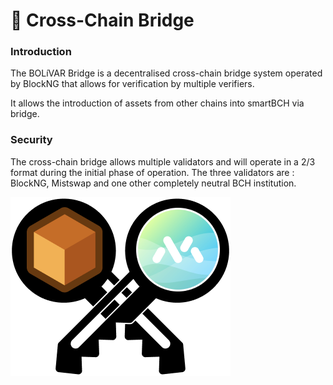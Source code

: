 # 🌉 Cross-Chain Bridge

### Introduction

The BOLíVAR Bridge is a decentralised cross-chain bridge system operated by BlockNG that allows for verification by multiple verifiers.

It allows the introduction of assets from other chains into smartBCH via bridge.

### Security

The cross-chain bridge allows multiple validators and will operate in a 2/3 format during the initial phase of operation. The three validators are : BlockNG, Mistswap and one other completely neutral BCH institution.

![](<../../.gitbook/assets/图片 (7).png>)

